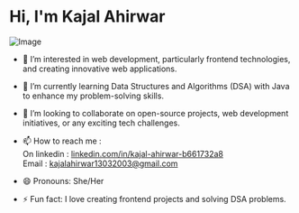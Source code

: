 <h1>Hi, I'm Kajal Ahirwar</h1>

<img src="https://github.com/user-attachments/assets/4a9c6b85-3da8-4d84-9528-d85368d1f3c7" alt="Image">

- 👀 I’m interested in web development, particularly frontend technologies, and creating innovative web applications.
  
- 🌱 I’m currently learning Data Structures and Algorithms (DSA) with Java to enhance my problem-solving skills.
  
- 💞️ I’m looking to collaborate on open-source projects, web development initiatives, or any exciting tech challenges.
  
- 📫 How to reach me : 
       <br>On linkedin : <a href="linkedin.com/in/kajal-ahirwar-b661732a8">linkedin.com/in/kajal-ahirwar-b661732a8</a> <br> 
       Email : kajalahirwar13032003@gmail.com
  
- 😄 Pronouns: She/Her
  
- ⚡ Fun fact: I love creating frontend projects and solving DSA problems.

<!---
kjl98/kjl98 is a ✨ special ✨ repository because its `README.md` (this file) appears on your GitHub profile.
You can click the Preview link to take a look at your changes.
--->

